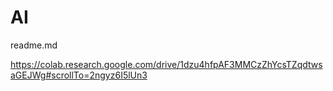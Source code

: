 # AI
readme.md

https://colab.research.google.com/drive/1dzu4hfpAF3MMCzZhYcsTZqdtwsaGEJWg#scrollTo=2ngyz6I5lUn3
